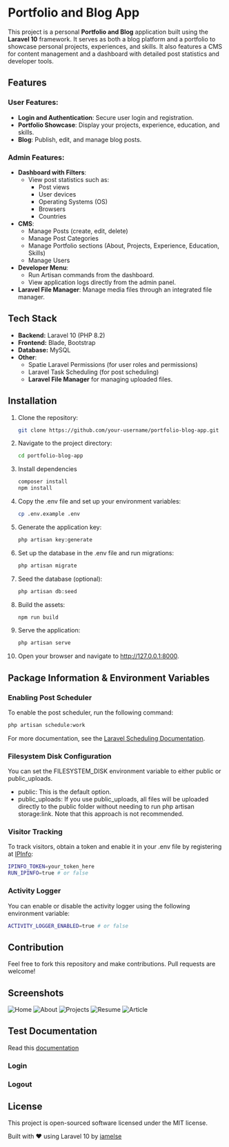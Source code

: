 # Portfolio and Blog App

This project is a personal **Portfolio and Blog** application built using the **Laravel 10** framework. It serves as both a blog platform and a portfolio to showcase personal projects, experiences, and skills. It also features a CMS for content management and a dashboard with detailed post statistics and developer tools.

## Features

### User Features:
- **Login and Authentication**: Secure user login and registration.
- **Portfolio Showcase**: Display your projects, experience, education, and skills.
- **Blog**: Publish, edit, and manage blog posts.

### Admin Features:
- **Dashboard with Filters**:
  - View post statistics such as:
    - Post views
    - User devices
    - Operating Systems (OS)
    - Browsers
    - Countries
- **CMS**:
  - Manage Posts (create, edit, delete)
  - Manage Post Categories
  - Manage Portfolio sections (About, Projects, Experience, Education, Skills)
  - Manage Users
- **Developer Menu**:
  - Run Artisan commands from the dashboard.
  - View application logs directly from the admin panel.
- **Laravel File Manager**: Manage media files through an integrated file manager.

## Tech Stack

- **Backend:** Laravel 10 (PHP 8.2)
- **Frontend:** Blade, Bootstrap
- **Database:** MySQL
- **Other**:
  - Spatie Laravel Permissions (for user roles and permissions)
  - Laravel Task Scheduling (for post scheduling)
  - **Laravel File Manager** for managing uploaded files.

## Installation

1. Clone the repository:
   ```bash
   git clone https://github.com/your-username/portfolio-blog-app.git

2. Navigate to the project directory:
   ```bash
   cd portfolio-blog-app

3. Install dependencies
   ```bash
   composer install
   npm install

4. Copy the .env file and set up your environment variables:
   ```bash
   cp .env.example .env

5. Generate the application key:
   ```bash
   php artisan key:generate

6. Set up the database in the .env file and run migrations:
   ```bash
   php artisan migrate

7. Seed the database (optional):
   ```bash
   php artisan db:seed

8. Build the assets:
   ```bash
   npm run build

9. Serve the application:
   ```bash
   php artisan serve

10. Open your browser and navigate to http://127.0.0.1:8000.

## Package Information & Environment Variables

### Enabling Post Scheduler

To enable the post scheduler, run the following command:
   ```bash
   php artisan schedule:work
   ```
For more documentation, see the [Laravel Scheduling Documentation](https://laravel.com/docs/10.x/scheduling).

### Filesystem Disk Configuration

You can set the FILESYSTEM_DISK environment variable to either public or public_uploads.

- public: This is the default option.
- public_uploads: If you use public_uploads, all files will be uploaded directly to the public folder without needing to run php artisan storage:link. Note that this approach is not recommended.

### Visitor Tracking

To track visitors, obtain a token and enable it in your .env file by registering at [IPInfo](https://ipinfo.io/):

   ```bash
   IPINFO_TOKEN=your_token_here
   RUN_IPINFO=true # or false
   ```

### Activity Logger

You can enable or disable the activity logger using the following environment variable:

   ```bash
   ACTIVITY_LOGGER_ENABLED=true # or false
   ```

## Contribution

Feel free to fork this repository and make contributions. Pull requests are welcome!

## Screenshots

![Home](screenshots/home.jpg)
![About](screenshots/about.png)
![Projects](screenshots/projects.png)
![Resume](screenshots/resume.png)
![Article](screenshots/article.png)


## Test Documentation

Read this [documentation](https://respected-parcel-4a2.notion.site/Portofolio-Blog-App-Test-Scenario-Documentation-15e23b7a88f080089fe0d74c923b3f37)

### Login 

### Logout

## License

This project is open-sourced software licensed under the MIT license.

Built with ❤️ using Laravel 10 by [iamelse](https://www.linkedin.com/in/iamelse/)